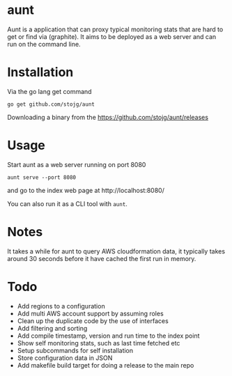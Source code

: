 # aunt

Aunt is a application that can proxy typical monitoring stats that are hard to get or find via (graphite). It aims
 to be deployed as a web server and can run on the command line.
 
# Installation

Via the go lang get command

`go get github.com/stojg/aunt`

Downloading a binary from the https://github.com/stojg/aunt/releases

# Usage

Start aunt as a web server running on port 8080

`aunt serve --port 8080`

and go to the index web page at http://localhost:8080/
 
You can also run it as a CLI tool with `aunt`.

# Notes

It takes a while for aunt to query AWS cloudformation data, it typically takes around
30 seconds before it have cached the first run in memory.

# Todo

* Add regions to a configuration
* Add multi AWS account support by assuming roles 
* Clean up the duplicate code by the use of interfaces
* Add filtering and sorting
* Add compile timestamp, version and run time to the index point
* Show self monitoring stats, such as last time fetched etc
* Setup subcommands for self installation
* Store configuration data in JSON
* Add makefile build target for doing a release to the main repo






 
